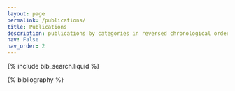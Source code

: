 ```yaml
---
layout: page
permalink: /publications/
title: Publications
description: publications by categories in reversed chronological order. generated by jekyll-scholar.
nav: False
nav_order: 2
---
```


<!-- _pages/publications.md -->

<!-- Bibsearch Feature -->

{% include bib_search.liquid %}

<div class="publications">

{% bibliography %}

</div>
